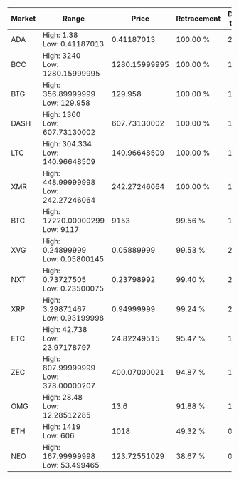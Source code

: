 | Market | Range | Price| Retracement | Doubles to 50% |
| --- | --- | --- | --- | --- |
| ADA | High: 1.38<br />Low: 0.41187013 | 0.41187013 | 100.00 % | 2.18 |
| BCC | High: 3240<br />Low: 1280.15999995 | 1280.15999995 | 100.00 % | 1.77 |
| BTG | High: 356.89999999<br />Low: 129.958 | 129.958 | 100.00 % | 1.87 |
| DASH | High: 1360<br />Low: 607.73130002 | 607.73130002 | 100.00 % | 1.62 |
| LTC | High: 304.334<br />Low: 140.96648509 | 140.96648509 | 100.00 % | 1.58 |
| XMR | High: 448.99999998<br />Low: 242.27246064 | 242.27246064 | 100.00 % | 1.43 |
| BTC | High: 17220.00000299<br />Low: 9117 | 9153 | 99.56 % | 1.44 |
| XVG | High: 0.24899999<br />Low: 0.05800145 | 0.05889999 | 99.53 % | 2.61 |
| NXT | High: 0.73727505<br />Low: 0.23500075 | 0.23798992 | 99.40 % | 2.04 |
| XRP | High: 3.29871467<br />Low: 0.93199998 | 0.94999999 | 99.24 % | 2.23 |
| ETC | High: 42.738<br />Low: 23.97178797 | 24.82249515 | 95.47 % | 1.34 |
| ZEC | High: 807.99999999<br />Low: 378.00000207 | 400.07000021 | 94.87 % | 1.48 |
| OMG | High: 28.48<br />Low: 12.28512285 | 13.6 | 91.88 % | 1.50 |
| ETH | High: 1419<br />Low: 606 | 1018 | 49.32 % | 0.00 |
| NEO | High: 167.99999998<br />Low: 53.499465 | 123.72551029 | 38.67 % | 0.00 |
